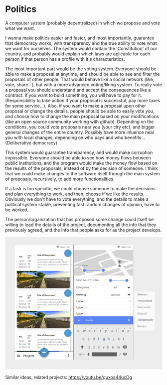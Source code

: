 # Politics
A computer system (probably decentralized) in which we propose and vote what we want.

I wanna make politics easier and faster, and most importantly, guarantee that democracy works, with transparency and the true ability to vote what we want for ourselves. The system would contain the 'Constitution' of our country, and probably would explain which laws are aplicable for each person if that person has a profile with it's characteristics.

The most important part would be the voting system. Everyone should be able to make a proposal at anytime, and should be able to see and filter the proposals of other people. That would behave like a social network (like, vote, share...), but with a more advanced voting/liking system. To really vote a proposal you should understand and accept the consequences like a contract. If you want to build something, you will have to pay for it. (Responsibility to take action if your proposal is successful, pay more taxes for some service...). Also, if you want to make a proposal upon other proposal or change the details, people should be able to easily vote you, and choose how to change the main proposal based on your modifications (like an open source community working with github). Depending on the conditions, you could vote proposals near you (your city etc), and bigger general changes of the entire country. Possibly have more inluence near you with local changes, depending on who pays and who benefits... (Deliberative democracy)

This system would guarantee transparency, and would make corruption impossible. Everyone should be able to see how money flows between public institutions, and the program would make the money flow based on the results of the proposals, instead of by the decision of someone. I think that we could make changes to the software itself through the main system of proposals, recursively, to add more functionalities.

If a task is too specific, we could choose someone to make the decisions and plan everything to work, and then, choose if we like the results. Obviously we don't have to vote everything, and the details to make a political system stable, preventing fast random changes of opinion, have to be worked.

The person/organization that has proposed some change could itself be willing to lead the details of the project, documenting all the info that they previously agreed, and the info that people asks for as the project develops.


![sketch.png](files/sketch.png)


Similar ideas, related projects:
https://youtu.be/quxoa44ucDg
